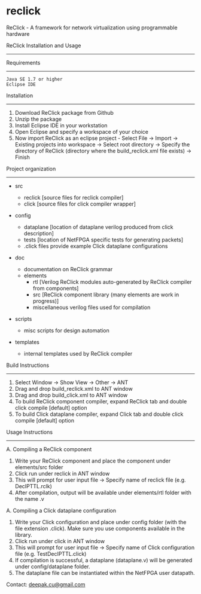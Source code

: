 reclick
=======

ReClick - A framework for network virtualization using programmable hardware

ReClick Installation and Usage
******************************

Requirements
************
	Java SE 1.7 or higher
	Eclipse IDE


Installation
************
1. Download ReClick package from Github
2. Unzip the package
3. Install Eclipse IDE in your workstation
2. Open Eclipse and specify a workspace of your choice
3. Now import ReClick as an eclipse project - Select File -> Import -> Existing projects into workspace -> Select root directory -> Specify the directory of ReClick (directory where the build_reclick.xml file exists) -> Finish

Project organization
********************

+ src
   + reclick [source files for reclick compiler]
   + click [source files for click compiler wrapper]

+ config
   + dataplane [location of dataplane verilog produced from click description]
   + tests [location of NetFPGA specific tests for generating packets]
   + .click files provide example Click dataplane configurations
        
+ doc
   + documentation on ReClick grammar
   + elements
        + rtl [Verilog ReClick modules auto-generated by ReClick compiler from components]
        + src [ReClick component library (many elements are work in progress)]
        + miscellaneous verilog files used for compilation
        
+ scripts
   + misc scripts for design automation

+ templates
   + internal templates used by ReClick compiler


Build Instructions
******************

1. Select Window -> Show View -> Other -> ANT
2. Drag and drop build_reclick.xml to ANT window
3. Drag and drop build_click.xml to ANT window
4. To build ReClick component compiler, expand ReClick tab and double click compile [default] option
5. To build Click dataplane compiler, expand Click tab and double click compile [default] option

Usage Instructions
****************** 

A. Compiling a ReClick component

1. Write your ReClick component and place the component under elements/src folder
2. Click run under reclick in ANT window
3. This will prompt for user input file -> Specify name of reclick file (e.g. DecIPTTL.rclk)
4. After compilation, output will be available under elements/rtl folder with the name <name of component>.v

A. Compiling a Click dataplane configuration

1. Write your Click configuration and place under config folder (with the file extension .click). Make sure you use components available in the library.
2. Click run under click in ANT window
3. This will prompt for user input file -> Specify name of Click configuration file (e.g. TestDecIPTTL.click)
4. If compilation is successful, a dataplane (dataplane.v) will be generated under config/dataplane folder.
5. The dataplane file can be instantiated within the NetFPGA user datapath.

Contact: deepak.cu@gmail.com



